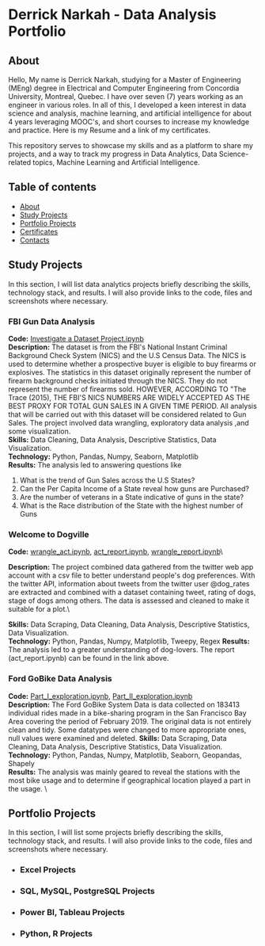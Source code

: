# Derrick Narkah - Data Analysis Portfolio
## About
Hello, My name is Derrick Narkah, studying for a Master of Engineering (MEng) degree in Electrical and Computer Engineering from Concordia University, Montreal, Quebec. I have over seven (7) years working as an engineer in various roles. In all of this, I developed a keen interest in data science and analysis, machine learning, and artificial intelligence for about 4 years leveraging MOOC's, and short courses to increase my knowledge and practice.
Here is my Resume and a link of my certificates.

This repository serves to showcase my skills and as a platform to share my projects, and a way to track my progress in Data Analytics, Data Science-related topics, Machine Learning and Artificial Intelligence.

## Table of contents
- [About](https://www.markdownguide.org/cheat-sheet/)
- [Study Projects](https://www.xyz.com)
- [Portfolio Projects](https://www.abc.com)
- [Certificates](https://www.123.com)
- [Contacts](https://www.uvw.com)

## Study Projects
In this section, I will list data analytics projects briefly describing the skills, technology stack, and results. I will also provide links to the code, files and screenshots where necessary.

### FBI Gun Data Analysis
**Code:** [Investigate a Dataset Project.ipynb](https://github.com/derricknarkah/FBI-Gun-Data-Project/blob/main/Investigate%20a%20Dataset%20Project.ipynb)\
**Description:** The dataset is from the FBI's National Instant Criminal Background Check System (NICS) and the U.S Census Data. The NICS is used to determine whether a prospective buyer is eligible to buy firearms or explosives. The statistics in this dataset originally represent the number of firearm background checks initiated through the NICS. They do not represent the number of firearms sold. HOWEVER, ACCORDING TO "The Trace (2015), THE FBI'S NICS NUMBERS ARE WIDELY ACCEPTED AS THE BEST PROXY FOR TOTAL GUN SALES IN A GIVEN TIME PERIOD. All analysis that will be carried out with this dataset will be considered related to Gun Sales.
The project involved data wrangling, exploratory data analysis ,and some visualization.\
**Skills:** Data Cleaning, Data Analysis, Descriptive Statistics, Data Visualization.\
**Technology:** Python, Pandas, Numpy, Seaborn, Matplotlib\
**Results:** The analysis led to answering questions like
1.  What is the trend of Gun Sales across the U.S States?
2.  Can the Per Capita Income of a State reveal how guns are Purchased?
3.  Are the number of veterans in a State indicative of guns in the state?
4.  What is the Race distribution of the State with the highest number of Guns


### Welcome to Dogville
**Code:** [wrangle_act.ipynb](https://github.com/derricknarkah/Welcome-to-DogVille/blob/main/wrangle_act.ipynb), [act_report.ipynb](https://github.com/derricknarkah/Welcome-to-DogVille/blob/main/act_report.ipynb), [wrangle_report.ipynb](https://github.com/derricknarkah/Welcome-to-DogVille/blob/main/act_report.ipynb)\

**Description:** 
The project combined data gathered from the twitter web app account with a csv file to better understand people's dog preferences.
With the twitter API, information about tweets from the twitter user @dog_rates are extracted and combined with a dataset containing tweet, rating of dogs, stage of dogs among others. The data is assessed and cleaned to make it suitable for a plot.\

**Skills:** Data Scraping, Data Cleaning,  Data Analysis, Descriptive Statistics, Data Visualization.\
**Technology:** Python, Pandas, Numpy, Matplotlib, Tweepy, Regex
**Results:** The analysis led to a greater understanding of dog-lovers. The report (act_report.ipynb) can be found in the link above.


### Ford GoBike Data Analysis
**Code:** [Part_I_exploration.ipynb](https://github.com/derricknarkah/Ford-GoBike-System-Data-Analysis/blob/main/Part_I_exploration.ipynb), [Part_II_exploration.ipynb](https://github.com/derricknarkah/Ford-GoBike-System-Data-Analysis/blob/main/Part_II_slide_deck.ipynb)\
**Description:** The Ford GoBike System Data is data collected on 183413 individual rides made in a bike-sharing program in the San Francisco Bay Area covering the period of February 2019. The original data is not entirely clean and tidy. Some datatypes were changed to more appropriate ones, null values were examined and deleted. 
**Skills:** Data Scraping, Data Cleaning,  Data Analysis, Descriptive Statistics, Data Visualization.\
**Technology:** Python, Pandas, Numpy, Matplotlib, Seaborn, Geopandas, Shapely \
**Results:** The analysis was mainly geared to reveal the stations with the most bike usage and to determine if geographical location played a part in the usage. \

## Portfolio Projects
In this section, I will list some projects briefly describing the skills, technology stack, and results. I will also provide links to the code, files and screenshots where necessary.

- ### Excel Projects
- ### SQL, MySQL,  PostgreSQL Projects
- ### Power BI, Tableau Projects
- ### Python, R Projects
